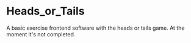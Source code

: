# Heads_or_Tails
A basic exercise frontend software with the heads or tails game.
At the moment it's not completed.
